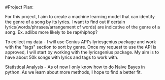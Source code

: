 #Project Plan:

For this project, I aim to create a machine learning model that can identify
the genre of a song by its lyrics. I want to find out if certain 
lyrics(words/phrases/arrangement of words) are indicative of the genre 
of a song. Ex. adlibs more likely to be rap/hiphop?

To collect my data - I will use Genius API's lyricsgenius package and
work with the "tags" section to sort by genre. Once my request to use the
API is approved, I will start by working with the lyricsgenius package. My 
aim is to have about 50k songs with lyrics and tags to work with. 

Statistical Analysis - As of now I only know how to do Naive Bayes in python.
As we learn about more methods, I hope to find a better fit.


